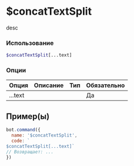 # $concatTextSplit
desc
### Использование
```php
$concatTextSplit[...text]
```

### Опции

| Опция | Описание | Тип | Обязательно |
|--------|-------------|------|----------|
| ...text |  |  | Да |  
## Пример(ы)

```javascript
bot.command({
  name: '$concatTextSplit',
  code: `
$concatTextSplit[...text]`
// Возвращает: ...
})
```